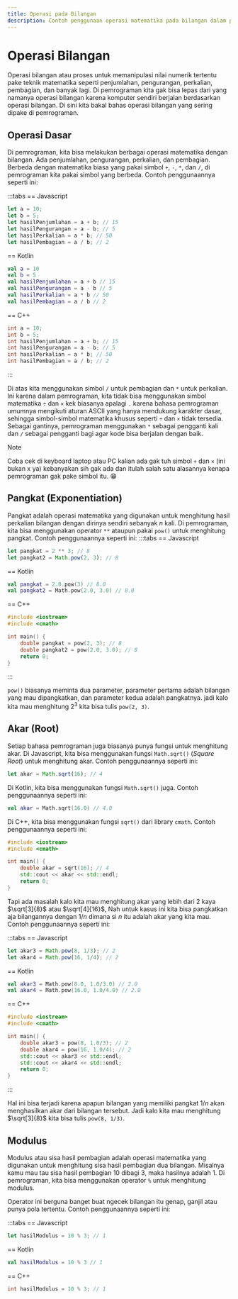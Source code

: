 ```yaml
---
title: Operasi pada Bilangan
description: Contoh penggunaan operasi matematika pada bilangan dalam pemrograman
---
```



# Operasi Bilangan

Operasi bilangan atau proses untuk memanipulasi nilai numerik tertentu pake teknik matematika seperti penjumlahan, pengurangan, perkalian, pembagian, dan banyak lagi. Di pemrograman kita gak bisa lepas dari yang namanya operasi bilangan karena komputer sendiri berjalan berdasarkan operasi bilangan. Di sini kita bakal bahas operasi bilangan yang sering dipake di pemrograman.

## Operasi Dasar

Di pemrograman, kita bisa melakukan berbagai operasi matematika dengan bilangan. Ada penjumlahan, pengurangan, perkalian, dan pembagian. Berbeda dengan matematika biasa yang pakai simbol `+`, `-`, `*`, dan `/`, di pemrograman kita pakai simbol yang berbeda. Contoh penggunaannya seperti ini:

:::tabs
== Javascript
```js
let a = 10;
let b = 5;
let hasilPenjumlahan = a + b; // 15
let hasilPengurangan = a - b; // 5
let hasilPerkalian = a * b; // 50
let hasilPembagian = a / b; // 2
```
== Kotlin
```kt
val a = 10
val b = 5
val hasilPenjumlahan = a + b // 15
val hasilPengurangan = a - b // 5
val hasilPerkalian = a * b // 50
val hasilPembagian = a / b // 2
```
== C++
```cpp
int a = 10;
int b = 5;
int hasilPenjumlahan = a + b; // 15
int hasilPengurangan = a - b; // 5
int hasilPerkalian = a * b; // 50
int hasilPembagian = a / b; // 2
```
:::

Di atas kita menggunakan simbol `/` untuk pembagian dan `*` untuk perkalian. Ini karena dalam pemrograman, kita tidak bisa menggunakan simbol matematika `÷` dan `×` kek biasanya apalagi `.` karena bahasa pemrograman umumnya mengikuti aturan ASCII yang hanya mendukung karakter dasar, sehingga simbol-simbol matematika khusus seperti `÷` dan `×` tidak tersedia. Sebagai gantinya, pemrograman menggunakan `*` sebagai pengganti kali dan `/` sebagai pengganti bagi agar kode bisa berjalan dengan baik.

> [!NOTE]
> Coba cek di keyboard laptop atau PC kalian ada gak tuh simbol `÷` dan `×` (ini bukan x ya) kebanyakan sih gak ada dan itulah salah satu alasannya kenapa pemrograman gak pake simbol itu. :grin:

## Pangkat (Exponentiation)

Pangkat adalah operasi matematika yang digunakan untuk menghitung hasil perkalian bilangan dengan dirinya sendiri sebanyak $n$ kali. Di pemrograman, kita bisa menggunakan operator `**` ataupun pakai `pow()` untuk menghitung pangkat. Contoh penggunaannya seperti ini:
:::tabs
== Javascript
```js
let pangkat = 2 ** 3; // 8
let pangkat2 = Math.pow(2, 3); // 8
```
== Kotlin
```kt
val pangkat = 2.0.pow(3) // 8.0
val pangkat2 = Math.pow(2.0, 3.0) // 8.0
```
== C++
```cpp
#include <iostream>
#include <cmath>

int main() {
    double pangkat = pow(2, 3); // 8
    double pangkat2 = pow(2.0, 3.0); // 8
    return 0;
}
```
:::

`pow()` biasanya meminta dua parameter, parameter pertama adalah bilangan yang mau dipangkatkan, dan parameter kedua adalah pangkatnya. jadi kalo kita mau menghitung $2^3$ kita bisa tulis `pow(2, 3)`.

## Akar (Root)

Setiap bahasa pemrograman juga biasanya punya fungsi untuk menghitung akar. Di Javascript, kita bisa menggunakan fungsi `Math.sqrt()` (*Square Root*) untuk menghitung akar. Contoh penggunaannya seperti ini:

```js
let akar = Math.sqrt(16); // 4
```
Di Kotlin, kita bisa menggunakan fungsi `Math.sqrt()` juga. Contoh penggunaannya seperti ini:

```kt
val akar = Math.sqrt(16.0) // 4.0
```

Di C++, kita bisa menggunakan fungsi `sqrt()` dari library `cmath`. Contoh penggunaannya seperti ini:

```cpp
#include <iostream>
#include <cmath>

int main() {
    double akar = sqrt(16); // 4
    std::cout << akar << std::endl;
    return 0;
}
```

Tapi ada masalah kalo kita mau menghitung akar yang lebih dari 2 kaya $\sqrt[3]{8}$ atau $\sqrt[4]{16}$, Nah untuk kasus ini kita bisa pangkatkan aja bilangannya dengan $1/n$  dimana si $n$ itu adalah akar yang kita mau. Contoh penggunaannya seperti ini:

:::tabs
== Javascript
```js
let akar3 = Math.pow(8, 1/3); // 2
let akar4 = Math.pow(16, 1/4); // 2
```
== Kotlin
```kt
val akar3 = Math.pow(8.0, 1.0/3.0) // 2.0
val akar4 = Math.pow(16.0, 1.0/4.0) // 2.0
```
== C++
```cpp
#include <iostream>
#include <cmath>

int main() {
    double akar3 = pow(8, 1.0/3); // 2
    double akar4 = pow(16, 1.0/4); // 2
    std::cout << akar3 << std::endl;
    std::cout << akar4 << std::endl;
    return 0;
}
```
:::

Hal ini bisa terjadi karena apapun bilangan yang memiliki pangkat $1/n$ akan menghasilkan akar dari bilangan tersebut. Jadi kalo kita mau menghitung $\sqrt[3]{8}$ kita bisa tulis `pow(8, 1/3)`.

## Modulus

Modulus atau sisa hasil pembagian adalah operasi matematika yang digunakan untuk menghitung sisa hasil pembagian dua bilangan. Misalnya kamu mau tau sisa hasil pembagian 10 dibagi 3, maka hasilnya adalah 1. Di pemrograman, kita bisa menggunakan operator `%` untuk menghitung modulus.

Operator ini berguna banget buat ngecek bilangan itu genap, ganjil atau punya pola tertentu. Contoh penggunaannya seperti ini:

:::tabs
== Javascript
```js
let hasilModulus = 10 % 3; // 1
```
== Kotlin
```kt
val hasilModulus = 10 % 3 // 1
```
== C++
```cpp
int hasilModulus = 10 % 3; // 1
```